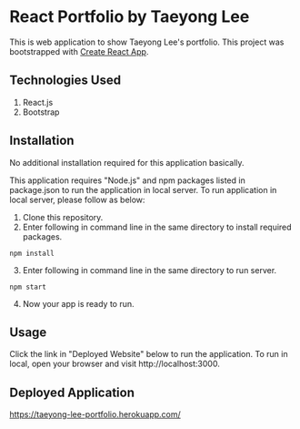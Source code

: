 # React Portfolio by Taeyong Lee
This is web application to show Taeyong Lee's portfolio.
This project was bootstrapped with [Create React App](https://github.com/facebook/create-react-app).

## Technologies Used
1. React.js
2. Bootstrap

## Installation
No additional installation required for this application basically. 

This application requires "Node.js" and npm packages listed in package.json to run the application in local server. To run application in local server, please follow as below:
1. Clone this repository.
2. Enter following in command line in the same directory to install required packages.
```
npm install
```
3. Enter following in command line in the same directory to run server.
```
npm start
```
4. Now your app is ready to run. 

## Usage
Click the link in "Deployed Website" below to run the application.
To run in local, open your browser and visit http://localhost:3000.

## Deployed Application
https://taeyong-lee-portfolio.herokuapp.com/